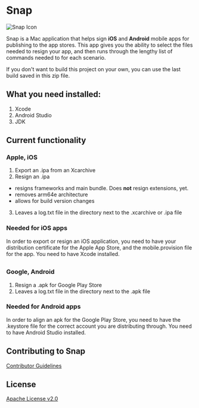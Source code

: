 # Snap 
![Snap Icon](https://github.com/Optum/Snap/blob/Chris/Icons/Snap/Snap/Assets.xcassets/AppIcon.appiconset/icon_32x32%402x.png)

Snap is a Mac application that helps sign **iOS** and **Android** mobile apps for publishing to the app stores.  This app gives you the ability to select the files needed to resign your app, and then runs through the lengthy list of commands needed to for each scenario.

If you don't want to build this project on your own, you can use the last build saved in this zip file.

## What you need installed:
1. Xcode
2. Android Studio
3. JDK

## Current functionality
### Apple, iOS
1. Export an .ipa from an Xcarchive
2. Resign an .ipa
- resigns frameworks and main bundle.  Does **not** resign extensions, yet.
- removes arm64e architecture
- allows for build version changes
3. Leaves a log.txt file in the directory next to the .xcarchive or .ipa file

### Needed for iOS apps
In order to export or resign an iOS application, you need to have your distribution certificate for the Apple App Store, and the mobile.provision file for the app. You need to have Xcode installed.

##
### Google, Android
1. Resign a .apk for Google Play Store
2. Leaves a log.txt file in the directory next to the .apk file

### Needed for Android apps 
In order to align an apk for the Google Play Store, you need to have the .keystore file for the correct account you are distributing through.  You need to have Android Studio installed.

## Contributing to Snap

[Contributor Guidelines](./CONTRIBUTING.md)


## License

[Apache License v2.0](./LICENSE)
